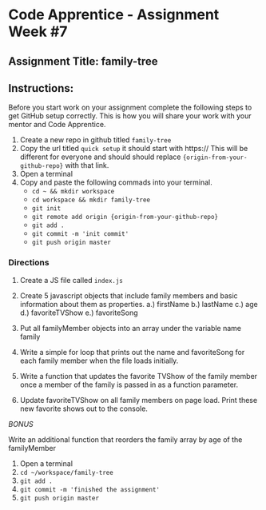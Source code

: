 # Code Apprentice - Assignment Week #7

## Assignment Title: family-tree

## Instructions:
Before you start work on your assignment complete the following steps to get GitHub setup correctly. This is how you will share your work with your mentor and Code Apprentice. 

1. Create a new repo in github titled `family-tree`
1. Copy the url titled `quick setup` it should start with https:// This will be different for everyone and should should replace `{origin-from-your-github-repo}` with that link.
1. Open a terminal
1. Copy and paste the following commads into your terminal.
	- `cd ~ && mkdir workspace`
	- `cd workspace && mkdir family-tree`
	- `git init`
	- `git remote add origin {origin-from-your-github-repo}`
	- `git add .`
	- `git commit -m 'init commit'`
	- `git push origin master`

### Directions
1. Create a JS file called `index.js`
2. Create 5 javascript objects that include family members and basic information about them as properties.
   a.) firstName
   b.) lastName
   c.) age
   d.) favoriteTVShow
   e.) favoriteSong

3. Put all familyMember objects into an array under the variable name family

4. Write a simple for loop that prints out the name and favoriteSong for each family member when the file loads initially.

5. Write a function that updates the favorite TVShow of the family member once a member of the family is passed in as a function parameter.

6. Update favoriteTVShow on all family members on page load. Print these new favorite shows out to the console.


*BONUS*

Write an additional function that reorders the family array by age of the familyMember


1. Open a terminal
1. `cd ~/workspace/family-tree`
1. `git add .`
1. `git commit -m 'finished the assignment'`
1. `git push origin master`
